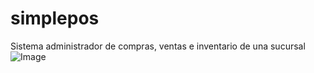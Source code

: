 # simplepos
Sistema administrador de compras, ventas e inventario de una sucursal
![Image](https://github.com/user-attachments/assets/1f58f727-fd74-4f5e-903f-0d4783822754)
